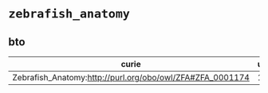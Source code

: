 # `zebrafish_anatomy`

## bto

| curie                                                     |   usages | nodes                                                     |
|-----------------------------------------------------------|----------|-----------------------------------------------------------|
| Zebrafish_Anatomy:http://purl.org/obo/owl/ZFA#ZFA_0001174 |        1 | [BTO:0005240](http://purl.obolibrary.org/obo/BTO_0005240) |

